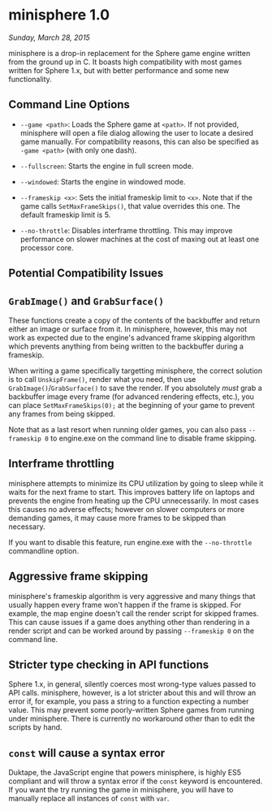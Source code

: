 minisphere 1.0
==============

*Sunday, March 28, 2015*

minisphere is a drop-in replacement for the Sphere game engine written
from the ground up in C.  It boasts high compatibility with most games
written for Sphere 1.x, but with better performance and some new
functionality.


Command Line Options
--------------------

* `--game <path>`: Loads the Sphere game at `<path>`. If not provided,
  minisphere will open a file dialog allowing the user to locate a
  desired game manually. For compatibility reasons, this can also be
  specified as `-game <path>` (with only one dash).

* `--fullscreen`: Starts the engine in full screen mode.

* `--windowed`: Starts the engine in windowed mode.

* `--frameskip <x>`: Sets the initial frameskip limit to `<x>`. Note
  that if the game calls `SetMaxFrameSkips()`, that value overrides this
  one.  The default frameskip limit is 5.

* `--no-throttle`: Disables interframe throttling. This may improve
  performance on slower machines at the cost of maxing out at least one
  processor core.


Potential Compatibility Issues
------------------------------

`GrabImage()` and `GrabSurface()`
---------------------------------

These functions create a copy of the contents of the backbuffer and
return either an image or surface from it. In minisphere, however, this
may not work as expected due to the engine's advanced frame skipping
algorithm which prevents anything from being written to the backbuffer
during a frameskip.

When writing a game specifically targetting minisphere, the correct
solution is to call `UnskipFrame()`, render what you need, then use
`GrabImage()`/`GrabSurface()` to save the render. If you absolutely
*must* grab a backbuffer image every frame (for advanced rendering
effects, etc.), you can place `SetMaxFrameSkips(0);` at the beginning
of your game to prevent any frames from being skipped.

Note that as a last resort when running older games, you can also pass
`--frameskip 0` to engine.exe on the command line to disable frame
skipping.

Interframe throttling
---------------------

minisphere attempts to minimize its CPU utilization by going to sleep
while it waits for the next frame to start. This improves battery life
on laptops and prevents the engine from heating up the CPU
unnecessarily. In most cases this causes no adverse effects; however on
slower computers or more demanding games, it may cause more frames to be
skipped than necessary.

If you want to disable this feature, run engine.exe with the
`--no-throttle` commandline option.

Aggressive frame skipping
-------------------------

minisphere's frameskip algorithm is very aggressive and many things that
usually happen every frame won't happen if the frame is skipped. For
example, the map engine doesn't call the render script for skipped
frames. This can cause issues if a game does anything other than
rendering in a render script and can be worked around by passing
`--frameskip 0` on the command line.

Stricter type checking in API functions
---------------------------------------

Sphere 1.x, in general, silently coerces most wrong-type values passed
to API calls. minisphere, however, is a lot stricter about this and will
throw an error if, for example, you pass a string to a function
expecting a number value. This may prevent some poorly-written Sphere
games from running under minisphere. There is currently no workaround
other than to edit the scripts by hand.

`const` will cause a syntax error
---------------------------------

Duktape, the JavaScript engine that powers minisphere, is highly
ES5 compliant and will throw a syntax error if the `const` keyword is
encountered. If you want the try running the game in minisphere, you
will have to manually replace all instances of `const` with `var`.
